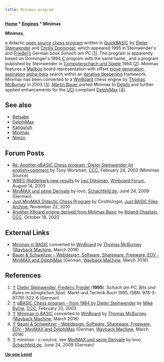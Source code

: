 ```yaml
---
title: Minimax program
---
```

**[Home](Home "Home") \* [Engines](Engines "Engines") \* Minimax**


**Minimax**,  

a didactic [open source chess program](Category:Open_Source "Category:Open Source") written in [QuickBASIC](Basic "Basic") by [Dieter Steinwender](Dieter_Steinwender "Dieter Steinwender") and [Chrilly Donninger](Chrilly_Donninger "Chrilly Donninger"), which appeared 1995 in Steinwender's and [Friedel's](Frederic_Friedel "Frederic Friedel") German book *Schach am PC* <a id="cite-note-1" href="#cite-ref-1">[1]</a>. The program is apparently based on Donninger's 1994 [C](C "C") program with the same name , and a program published by Steinwender in [Computerschach und Spiele](Computerschach_und_Spiele "Computerschach und Spiele") 1984 <a id="cite-note-2" href="#cite-ref-2">[2]</a>. Minimax features a [Mailbox](Mailbox "Mailbox") board representation with offset [move generation](Move_Generation "Move Generation"), [aspiration](Aspiration_Windows "Aspiration Windows") [alpha-beta](Alpha-Beta "Alpha-Beta") search within an [iterative deepening](Iterative_Deepening "Iterative Deepening") framework. Minimax has been converted to a [WinBoard](WinBoard "WinBoard") chess engine by [Thomas McBurney](Thomas_McBurney "Thomas McBurney") in 2003 <a id="cite-note-3" href="#cite-ref-3">[3]</a>. [Martin Bauer](Martin_Bauer "Martin Bauer") ported Minimax to [Delphi](Delphi "Delphi") and further applied enhancements for the [UCI](UCI "UCI") compliant [DelphiMax](DelphiMax "DelphiMax") <a id="cite-note-4" href="#cite-ref-4">[4]</a>.



## See also


* [Betsabe](Betsabe "Betsabe")
* [DelphiMax](DelphiMax "DelphiMax")
* [Kanguruh](Kanguruh "Kanguruh")
* [Minimax](Minimax "Minimax")
* [Nimzo](Nimzo "Nimzo")


## Forum Posts


* [Re: Another qBASIC Chess program -Dieter Steinwender (in english+comment](https://www.stmintz.com/ccc/index.php?id=286619) by Tony Worsman, [CCC](CCC "CCC"), February 24, 2003 (Mimimax Source)
* [WBEC-Ridderkerk new results](http://www.open-aurec.com/wbforum/viewtopic.php?t=43795&p=167285) by [Leo Dijksman](Leo_Dijksman "Leo Dijksman"), [Winboard Forum](Computer_Chess_Forums "Computer Chess Forums"), August 14, 2003
* [MiniMAX und seine Derivate](http://www.schachfeld.de/f202/minimax-derivate-9732/) by lovo, [Schachfeld.de](http://www.schachfeld.de/), June 24, 2009 (German)
* [Just MiniMAX Didactic Chess Program](http://jbfilesarchive.com/phpBB3/viewtopic.php?t=1575) by CirothUngol, [Just BASIC Files Archive](http://jbfilesarchive.com/phpBB3/index.php), November 22, 2010
* [Another XBoard engine derived from Minimax Basic](http://www.talkchess.com/forum3/viewtopic.php?f=2&t=75426) by [Roland Chastain](Roland_Chastain "Roland Chastain"), [CCC](CCC "CCC"), October 18, 2020


## External Links


* [Minimax in BASIC](http://web.archive.org/web/20160313043530/http://home.pacific.net.au/~tommyinoz/minimax.html) converted to [WinBoard](WinBoard "WinBoard") by [Thomas McBurney](Thomas_McBurney "Thomas McBurney") ([Wayback Machine](https://en.wikipedia.org/wiki/Wayback_Machine), March 2016)
* [Bauer & Schweitzer - Webdesign, Software, Shareware, Freeware, EDV - MiniMAX and DelphiMax](http://web.archive.org/web/20160307143139if_/http://bauer-schweitzer.de/index.html?minimax/index_minimax.html) (German, [Wayback Machine](https://en.wikipedia.org/wiki/Wayback_Machine), March 2016)


## References


1. <a id="cite-ref-1" href="#cite-note-1">↑</a> [Dieter Steinwender](Dieter_Steinwender "Dieter Steinwender"), [Frederic Friedel](Frederic_Friedel "Frederic Friedel") (**1995**). *Schach am PC, Bits und Bytes im königlichen Spiel*. Markt und Technik Buch 1995, ISBN: 978-3-87791-522-6 (German)
2. <a id="cite-ref-2" href="#cite-note-2">↑</a> [qBASIC Chess program - from 1984 by Dieter Steinwender](http://www.stmintz.com/ccc/index.php?id=286508) by [Mike Byrne](Michael_Byrne "Michael Byrne"), [CCC](CCC "CCC"), February 23, 2003
3. <a id="cite-ref-3" href="#cite-note-3">↑</a> [Minimax in BASIC](http://web.archive.org/web/20160313043530/http://home.pacific.net.au/~tommyinoz/minimax.html) converted to [WinBoard](WinBoard "WinBoard") by [Thomas McBurney](Thomas_McBurney "Thomas McBurney") ([Wayback Machine](https://en.wikipedia.org/wiki/Wayback_Machine), March 2016)
4. <a id="cite-ref-4" href="#cite-note-4">↑</a> [Bauer & Schweitzer - Webdesign, Software, Shareware, Freeware, EDV - MiniMAX and DelphiMax](http://web.archive.org/web/20160307143139if_/http://bauer-schweitzer.de/index.html?minimax/index_minimax.html) (German, [Wayback Machine](https://en.wikipedia.org/wiki/Wayback_Machine), March 2016)
5. <a id="cite-ref-5" href="#cite-note-5">↑</a> minimax - c-source, see [MiniMAX und seine Derivate](http://www.schachfeld.de/f202/minimax-derivate-9732/) by lovo, [Schachfeld.de](http://www.schachfeld.de/), June 24, 2009 (German)

**[Up one Level](Engines "Engines")**







 
